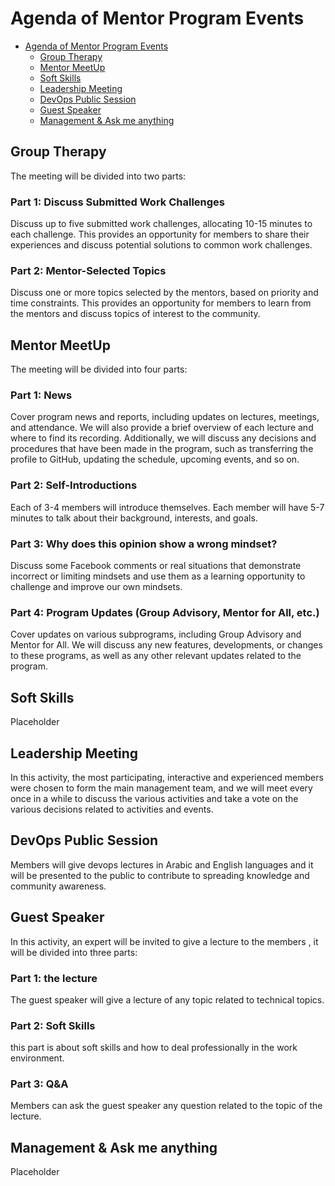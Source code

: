 # Agenda of Mentor Program Events

- [Agenda of Mentor Program Events](#agenda-of-mentor-program-events)
  - [Group Therapy](#group-therapy)
  - [Mentor MeetUp](#mentor-meetup)
  - [Soft Skills](#soft-skills)
  - [Leadership Meeting](#leadership-meeting)
  - [DevOps Public Session](#devops-public-session)
  - [Guest Speaker](#guest-speaker)
  - [Management \& Ask me anything](#management--ask-me-anything)


## Group Therapy

The meeting will be divided into two parts:

### Part 1: Discuss Submitted Work Challenges

Discuss up to five submitted work challenges, allocating 10-15 minutes to each challenge.
This provides an opportunity for members to share their experiences and discuss potential solutions to common work challenges.

### Part 2: Mentor-Selected Topics

Discuss one or more topics selected by the mentors, based on priority and time constraints.
This provides an opportunity for members to learn from the mentors and discuss topics of interest to the community.

## Mentor MeetUp

The meeting will be divided into four parts:

### Part 1: News

Cover program news and reports, including updates on lectures, meetings, and attendance. We will also provide a brief overview of each lecture and where to find its recording. Additionally, we will discuss any decisions and procedures that have been made in the program, such as transferring the profile to GitHub, updating the schedule, upcoming events, and so on.

### Part 2: Self-Introductions

Each of 3-4 members will introduce themselves. Each member will have 5-7 minutes to talk about their background, interests, and goals.

### Part 3: Why does this opinion show a wrong mindset?

Discuss some Facebook comments or real situations that demonstrate incorrect or limiting mindsets and use them as a learning opportunity to challenge and improve our own mindsets.

### Part 4: Program Updates (Group Advisory, Mentor for All, etc.)

Cover updates on various subprograms, including Group Advisory and Mentor for All. We will discuss any new features, developments, or changes to these programs, as well as any other relevant updates related to the program.

## Soft Skills

Placeholder

## Leadership Meeting

In this activity, the most participating, interactive and experienced members were chosen to form the main management team, and we will meet every once in a while to discuss the various activities and take a vote on the various decisions related to activities and events.


## DevOps Public Session

Members will give devops lectures in Arabic and English languages and it will be presented to the public to contribute to spreading knowledge and community awareness.


## Guest Speaker

In this activity, an expert will be invited to give a lecture to the members , it will be divided into three parts:
### Part 1: the lecture
The guest speaker will give a lecture of any topic related to technical topics.

### Part 2: Soft Skills
this part is about soft skills and how to deal professionally in the work environment.

### Part 3: Q&A
Members can ask the guest speaker any question related to the topic of the lecture.

## Management & Ask me anything

Placeholder
